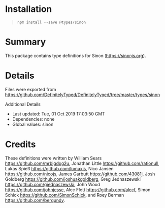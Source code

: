 # Installation
> `npm install --save @types/sinon`

# Summary
This package contains type definitions for Sinon (https://sinonjs.org).

# Details
Files were exported from https://github.com/DefinitelyTyped/DefinitelyTyped/tree/master/types/sinon

Additional Details
 * Last updated: Tue, 01 Oct 2019 17:03:50 GMT
 * Dependencies: none
 * Global values: sinon

# Credits
These definitions were written by William Sears <https://github.com/mrbigdog2u>, Jonathan Little <https://github.com/rationull>, Lukas Spieß <https://github.com/lumaxis>, Nico Jansen <https://github.com/nicojs>, James Garbutt <https://github.com/43081j>, Josh Goldberg <https://github.com/joshuakgoldberg>, Greg Jednaszewski <https://github.com/gjednaszewski>, John Wood <https://github.com/johnjesse>, Alec Flett <https://github.com/alecf>, Simon Schick <https://github.com/SimonSchick>, and Roey Berman <https://github.com/bergundy>.

